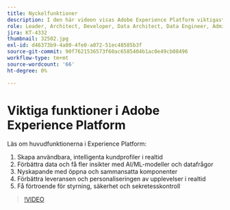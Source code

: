 ```yaml
---
title: Nyckelfunktioner
description: I den här videon visas Adobe Experience Platform viktigaste funktioner.
role: Leader, Architect, Developer, Data Architect, Data Engineer, Admin, User
jira: KT-4332
thumbnail: 32502.jpg
exl-id: d46373b9-4a80-4fe0-a072-51ec48585b3f
source-git-commit: 90f7621536573f60ac6585404b1ac0e49cb08496
workflow-type: tm+mt
source-wordcount: '66'
ht-degree: 0%

---
```


# Viktiga funktioner i Adobe Experience Platform

Läs om huvudfunktionerna i Experience Platform:

1. Skapa användbara, intelligenta kundprofiler i realtid
1. Förbättra data och få fler insikter med AI/ML-modeller och datafrågor
1. Nyskapande med öppna och sammansatta komponenter
1. Förbättra leveransen och personaliseringen av upplevelser i realtid
1. Få förtroende för styrning, säkerhet och sekretesskontroll

>[!VIDEO](https://video.tv.adobe.com/v/32502?quality=12&learn=on)

